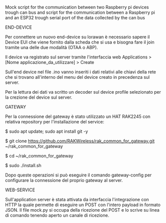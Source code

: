 
Mock script for the communication between two Raspberry pi devices trough can bus and script for the communication between a Raspberry pi and an ESP32 trough serial port of the data collected by the can bus

END-DEVICE

Per connettere un nuovo end-device su lorawan è necessario sapere il Device EUI che viene fornito dalla scheda che si usa e bisogna fare il join tramite una delle due modalità (OTAA o ABP).

Il device va registrato sul server tramite l'interfaccia web Applications > [Nome applicazione_da_utilizzare] > Create

Sull'end device nel file .ino vanno inseriti i dati relativi alle chiavi della rete che si trovano all'interno del menu del device creato in precedenza sul server.

Per la lettura dei dati va scritto un decoder sul device profile selezionato per la crezione del device sul server. 

GATEWAY

Per la connessione del gateway è stato utilizzato un HAT RAK2245 con relativa repository per l'installazione del service:
  
  $ sudo apt update; sudo apt install git -y
  
  $ git clone https://github.com/RAKWireless/rak_common_for_gateway.git ~/rak_common_for_gateway
  
  $ cd ~/rak_common_for_gateway
  
  $ sudo ./install.sh

Dopo queste operazioni si può eseguire il comando gateway-config per configurare la connessione del proprio gateway al server.

WEB-SERVICE

Sull'application server è stata attivata da interfaccia l'integrazione con HTTP la quale permette di eseguire un POST con l'intero payload in formato JSON. Il file mock.py si occupa della ricezione del POST e lo scrive su linea di comando tenendo aperto un canale di ricezione.
